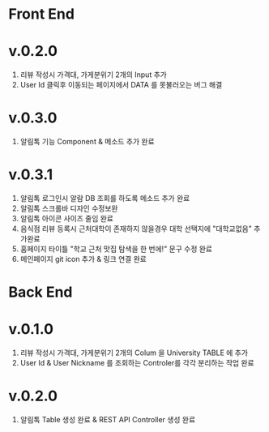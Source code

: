 # Front End

# v.0.2.0
1. 리뷰 작성시 가격대, 가게분위기 2개의 Input 추가
2. User Id 클릭후 이동되는 페이지에서 DATA 를 못불러오는 버그 해결

# v.0.3.0
1. 알림톡 기능 Component & 메소드 추가 완료

# v.0.3.1
1. 알림톡 로그인시 알람 DB 조회를 하도록 메소드 추가 완료
2. 알림톡 스크롤바 디자인 수정보완
3. 알림톡 아이콘 사이즈 줄임 완료
4. 음식점 리뷰 등록시 근처대학이 존재하지 않을경우 대학 선택지에 "대학교없음" 추가완료
5. 홈페이지 타이틀 "학교 근처 맛집 탐색을 한 번에!" 문구 수정 완료
6. 메인페이지 git icon 추가 & 링크 연결 완료

# Back End

# v.0.1.0
1. 리뷰 작성시 가격대, 가게분위기 2개의 Colum 을 University TABLE 에 추가
2. User Id & User Nickname 를 조회하는 Controler를 각각 분리하는 작업 완료

# v.0.2.0
1. 알림톡 Table 생성 완료 & REST API Controller 생성 완료 
